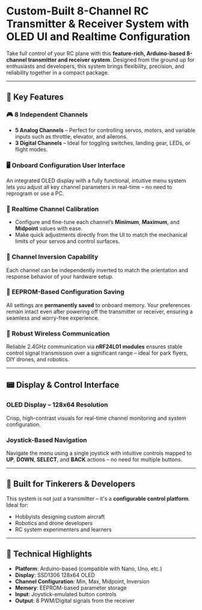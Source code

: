 # Custom-Built 8-Channel RC Transmitter & Receiver System with OLED UI and Realtime Configuration

Take full control of your RC plane with this **feature-rich, Arduino-based 8-channel transmitter and receiver system**. Designed from the ground up for enthusiasts and developers, this system brings flexibility, precision, and reliability together in a compact package.

---

## 🔧 Key Features

### 🎮 8 Independent Channels
- **5 Analog Channels** – Perfect for controlling servos, motors, and variable inputs such as throttle, elevator, and ailerons.
- **3 Digital Channels** – Ideal for toggling switches, landing gear, LEDs, or flight modes.

### 🖥️ Onboard Configuration User Interface
An integrated OLED display with a fully functional, intuitive menu system lets you adjust all key channel parameters in real-time – no need to reprogram or use a PC.

### 📐 Realtime Channel Calibration
- Configure and fine-tune each channel’s **Minimum**, **Maximum**, and **Midpoint** values with ease.
- Make quick adjustments directly from the UI to match the mechanical limits of your servos and control surfaces.

### 🔁 Channel Inversion Capability
Each channel can be independently inverted to match the orientation and response behavior of your hardware setup.

### 💾 EEPROM-Based Configuration Saving
All settings are **permanently saved** to onboard memory. Your preferences remain intact even after powering off the transmitter or receiver, ensuring a seamless and worry-free experience.

### 📡 Robust Wireless Communication
Reliable 2.4GHz communication via **nRF24L01 modules** ensures stable control signal transmission over a significant range – ideal for park flyers, DIY drones, and robotics.

---

## 📟 Display & Control Interface

### OLED Display – 128x64 Resolution  
Crisp, high-contrast visuals for real-time channel monitoring and system configuration.

### Joystick-Based Navigation  
Navigate the menu using a single joystick with intuitive controls mapped to **UP**, **DOWN**, **SELECT**, and **BACK** actions – no need for multiple buttons.

---

## 🧠 Built for Tinkerers & Developers

This system is not just a transmitter – it's a **configurable control platform**. Ideal for:
- Hobbyists designing custom aircraft
- Robotics and drone developers
- RC system experimenters and learners

---

## 📘 Technical Highlights

- **Platform**: Arduino-based (compatible with Nano, Uno, etc.)
- **Display**: SSD1306 128x64 OLED
- **Channel Configuration**: Min, Max, Midpoint, Inversion
- **Memory**: EEPROM-based parameter storage
- **Input**: Joystick-emulated button controls
- **Output**: 8 PWM/Digital signals from the receiver
